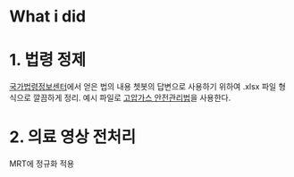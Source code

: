 What i did
======================

# 1. 법령 정제

[국가법령정보센터](https://www.law.go.kr/LSW//main.html)에서 얻은 법의 내용 쳇봇의 답변으로 사용하기 위하여 .xlsx 파일 형식으로 깔끔하게 정리. 예시 파일로 [고압가스 안전관리법](https://www.law.go.kr/%EB%B2%95%EB%A0%B9/%EA%B3%A0%EC%95%95%EA%B0%80%EC%8A%A4%EC%95%88%EC%A0%84%EA%B4%80%EB%A6%AC%EB%B2%95)을 사용한다.

# 2. 의료 영상 전처리 

MRT에 정규화 적용